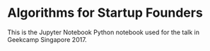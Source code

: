 # Algorithms for Startup Founders

This is the Jupyter Notebook Python notebook used for the talk in Geekcamp Singapore 2017.
